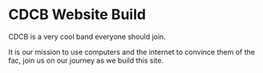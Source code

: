 # CDCB Website Build

CDCB is a very cool band everyone should join.

It is our mission to use computers and the internet to convince them of the fac, join us on our journey as we build this site.


